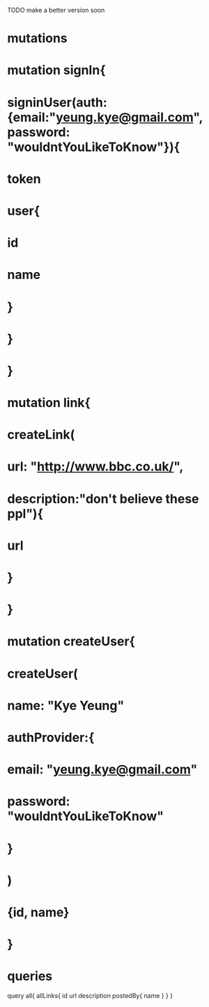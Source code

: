 TODO make a better version soon

# mutations
# mutation signIn{
#   signinUser(auth:{email:"yeung.kye@gmail.com", password: "wouldntYouLikeToKnow"}){
#     token
#     user{
#       id
#       name
#     }
#   }
# }

# mutation  link{
#   createLink(
#     url: "http://www.bbc.co.uk/", 
#     description:"don't believe these ppl"){
#     url
#   } 
# }

# mutation createUser{
#   createUser(
#     name: "Kye Yeung"
#     authProvider:{
#       email: "yeung.kye@gmail.com"
#       password: "wouldntYouLikeToKnow"
#     }
#   )
  
#   {id, name}
# }

# queries
query all{
  allLinks{
    id
    url
    description
    postedBy{
      name
    }
  }
}